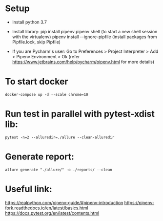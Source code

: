 # Setup
- Install python 3.7
- Install library:
    pip install pipenv
    pipenv shell (to start a new shell session with the virtualenv)
    pipenv install --ignore-pipfile (install packages from Pipfile.lock, skip Pipfile)

- If you are Pycharm's user:
    Go to Preferences > Project Interpreter > Add > Pipenv Environment > Ok
    (refer https://www.jetbrains.com/help/pycharm/pipenv.html for more details)

# To start docker
    docker-compose up -d --scale chrome=10

# Run test in parallel with pytest-xdist lib:
    pytest -n=2 --alluredir=./allure --clean-alluredir

# Generate report:
    allure generate "./allure/" -o ./reports/ --clean


# Useful link:
https://realpython.com/pipenv-guide/#pipenv-introduction
https://pipenv-fork.readthedocs.io/en/latest/basics.html
https://docs.pytest.org/en/latest/contents.html